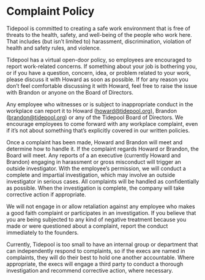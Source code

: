 # Complaint Policy

Tidepool is committed to creating a safe work environment that is free of threats to the health, safety, and well-being of the people who work here. That includes (but isn’t limited to) harassment, discrimination, violation of health and safety rules, and violence.

Tidepool has a virtual open-door policy, so employees are encouraged to report work-related concerns. If something about your job is bothering you, or if you have a question, concern, idea, or problem related to your work, please discuss it with Howard as soon as possible. If for any reason you don’t feel comfortable discussing it with Howard, feel free to raise the issue with Brandon or anyone on the Board of Directors.

Any employee who witnesses or is subject to inappropriate conduct in the workplace can report it to Howard (howard@tidepool.org), Brandon (brandon@tidepool.org) or any of the Tidepool Board of Directors. We encourage employees to come forward with any workplace complaint, even if it’s not about something that’s explicitly covered in our written policies.

Once a complaint has been made, Howard and Brandon will meet and determine how to handle it. If the complaint regards Howard or Brandon, the Board will meet. Any reports of a an executive (currently Howard and Brandon) engaging in harassment or gross misconduct will trigger an outside investigator. With the employee’s permission, we will conduct a complete and impartial investigation, which may involve an outside investigator in serious cases. All complaints will be handled as confidentially as possible. When the investigation is complete, the company will take corrective action if appropriate. 

We will not engage in or allow retaliation against any employee who makes a good faith complaint or participates in an investigation. If you believe that you are being subjected to any kind of negative treatment because you made or were questioned about a complaint, report the conduct immediately to the founders.

Currently, Tidepool is too small to have an internal group or department  that can independently respond to complaints, so if the execs are named in complaints, they will do their best to hold one another accountable. Where appropriate, the execs will engage a third party to conduct a thorough investigation and recommend corrective action, where necessary.  
